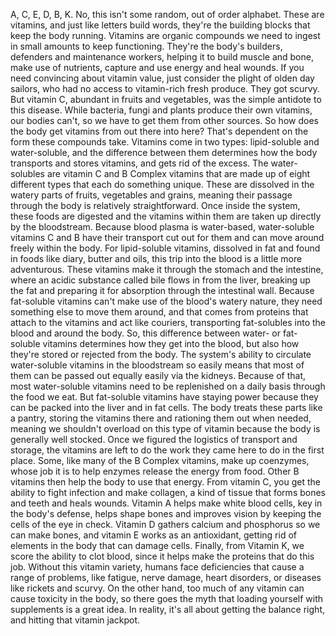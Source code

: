 A, C, E, D, B, K. No, this isn't some random, out of order alphabet. These are vitamins, and just like letters build words, they're the building blocks that keep the body running. Vitamins are organic compounds we need to ingest in small amounts to keep functioning. They're the body's builders, defenders and maintenance workers, helping it to build muscle and bone, make use of nutrients, capture and use energy and heal wounds. If you need convincing about vitamin value, just consider the plight of  olden day sailors, who had no access to vitamin-rich fresh produce. They got scurvy. But vitamin C, abundant in fruits and vegetables, was the simple antidote to this disease. While bacteria, fungi and plants produce their own vitamins, our bodies can't, so we have to get them from other sources. So how does the body get vitamins from out there into here? That's dependent on the form these compounds take. Vitamins come in two types: lipid-soluble and  water-soluble, and the difference between them  determines how the body transports and stores vitamins,  and gets rid of the excess. The water-solubles are vitamin C and B Complex vitamins that are made up of eight different types that each do something unique. These are dissolved in the watery parts of fruits, vegetables and grains, meaning their passage through the body is relatively straightforward. Once inside the system, these foods are digested and the vitamins within them are taken up directly by the bloodstream. Because blood plasma is water-based, water-soluble vitamins C and B have their transport cut out for them and can move around freely  within the body. For lipid-soluble vitamins, dissolved in fat and found in foods like diary, butter and oils, this trip into the blood is a little more adventurous. These vitamins make it through the stomach and the intestine, where an acidic substance called bile flows in from the liver, breaking up the fat and preparing it for absorption through the intestinal wall. Because fat-soluble vitamins can't make use of the blood's watery nature, they need something else  to move them around, and that comes from proteins that attach to the vitamins and act like couriers, transporting fat-solubles into the blood and around the body. So, this difference between water- or fat-soluble vitamins determines how they get into the blood, but also how they're stored  or rejected from the body. The system's ability to circulate water-soluble vitamins in the bloodstream so easily means that most of them can be passed out equally easily via the kidneys. Because of that,  most water-soluble vitamins need to be replenished on a daily basis through the food we eat. But fat-soluble vitamins have staying power because they can be packed into the liver and in fat cells. The body treats these parts like a pantry, storing the vitamins there and rationing them out when needed, meaning we shouldn't overload on this type of vitamin because the body is generally  well stocked. Once we figured the logistics of transport and storage, the vitamins are left to do the work they came here to do in the first place. Some, like many of the B Complex vitamins, make up coenzymes, whose job it is to help enzymes  release the energy from food. Other B vitamins then help the body to use that energy. From vitamin C, you get the ability to fight infection and make collagen, a kind of tissue that forms  bones and teeth and heals wounds. Vitamin A helps make white blood cells, key in the body's defense, helps shape bones and improves vision  by keeping the cells of the eye in check. Vitamin D gathers calcium and phosphorus  so we can make bones, and vitamin E works as an antioxidant, getting rid of elements in the body that can damage cells. Finally, from Vitamin K, we score the ability to clot blood, since it helps make the proteins that do this job. Without this vitamin variety, humans face deficiencies that  cause a range of problems, like fatigue, nerve damage,  heart disorders, or diseases like rickets and scurvy. On the other hand, too much of any vitamin can cause toxicity in the body, so there goes the myth that loading yourself with supplements is a great idea. In reality, it's all about getting the balance right, and hitting that vitamin jackpot. 